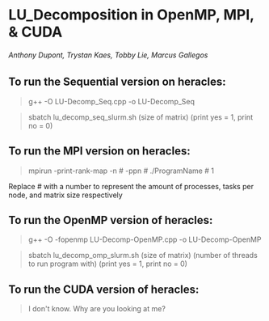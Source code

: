 # LU_Decomposition in OpenMP, MPI, & CUDA
###### Anthony Dupont, Trystan Kaes, Tobby Lie, Marcus Gallegos

## To run the Sequential version on heracles:

> g++ -O LU-Decomp_Seq.cpp -o LU-Decomp_Seq

> sbatch lu_decomp_seq_slurm.sh (size of matrix) (print yes = 1, print no = 0)

## To run the MPI version on heracles:

> mpirun -print-rank-map -n # -ppn # ./ProgramName # 1

Replace # with a number to represent the amount of processes, tasks per node, and matrix size respectively

## To run the OpenMP version of heracles:

> g++ -O -fopenmp LU-Decomp-OpenMP.cpp -o LU-Decomp-OpenMP

> sbatch lu_decomp_omp_slurm.sh (size of matrix) (number of threads to run program with) (print yes = 1, print no = 0)

## To run the CUDA version of heracles:

> I don't know. Why are you looking at me? 
